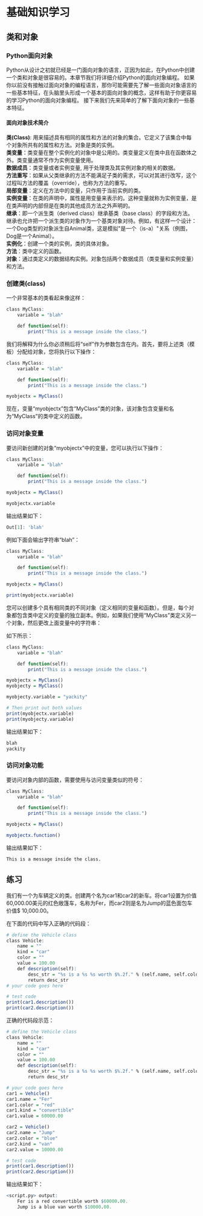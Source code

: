 # **基础知识学习**

## **类和对象**

### **Python面向对象**

Python从设计之初就已经是一门面向对象的语言，正因为如此，在Python中创建一个类和对象是很容易的。本章节我们将详细介绍Python的面向对象编程。
如果你以前没有接触过面向对象的编程语言，那你可能需要先了解一些面向对象语言的一些基本特征，在头脑里头形成一个基本的面向对象的概念，这样有助于你更容易的学习Python的面向对象编程。
接下来我们先来简单的了解下面向对象的一些基本特征。

#### **面向对象技术简介**

**类(Class)**: 用来描述具有相同的属性和方法的对象的集合。它定义了该集合中每个对象所共有的属性和方法。对象是类的实例。  
**类变量**：类变量在整个实例化的对象中是公用的。类变量定义在类中且在函数体之外。类变量通常不作为实例变量使用。  
**数据成员**：类变量或者实例变量, 用于处理类及其实例对象的相关的数据。  
**方法重写**：如果从父类继承的方法不能满足子类的需求，可以对其进行改写，这个过程叫方法的覆盖（override），也称为方法的重写。  
**局部变量**：定义在方法中的变量，只作用于当前实例的类。  
**实例变量**：在类的声明中，属性是用变量来表示的。这种变量就称为实例变量，是在类声明的内部但是在类的其他成员方法之外声明的。  
**继承**：即一个派生类（derived class）继承基类（base class）的字段和方法。继承也允许把一个派生类的对象作为一个基类对象对待。例如，有这样一个设计：一个Dog类型的对象派生自Animal类，这是模拟"是一个（is-a）"关系（例图，Dog是一个Animal）。  
**实例化**：创建一个类的实例，类的具体对象。  
**方法**：类中定义的函数。  
**对象**：通过类定义的数据结构实例。对象包括两个数据成员（类变量和实例变量）和方法。  

### **创建类(class)**

一个非常基本的类看起来像这样：

```r
class MyClass:
    variable = "blah"

    def function(self):
        print("This is a message inside the class.")
```

我们将解释为什么你必须稍后将“self”作为参数包含在内。首先，要将上述类（模板）分配给对象，您将执行以下操作：

```r
class MyClass:
    variable = "blah"

    def function(self):
        print("This is a message inside the class.")

myobjectx = MyClass()
```

现在，变量“myobjectx”包含“MyClass”类的对象，该对象包含变量和名为“MyClass”的类中定义的函数。

### **访问对象变量**

要访问新创建的对象“myobjectx”中的变量，您可以执行以下操作：

```r
class MyClass:
    variable = "blah"

    def function(self):
        print("This is a message inside the class.")

myobjectx = MyClass()

myobjectx.variable
```

输出结果如下：

```r
Out[1]: 'blah'
```

例如下面会输出字符串“blah”：

```r
class MyClass:
    variable = "blah"

    def function(self):
        print("This is a message inside the class.")

myobjectx = MyClass()

print(myobjectx.variable)
```

您可以创建多个具有相同类的不同对象（定义相同的变量和函数）。但是，每个对象都包含类中定义的变量的独立副本。例如，如果我们使用“MyClass”类定义另一个对象，然后更改上面变量中的字符串：

如下所示：

```r
class MyClass:
    variable = "blah"

    def function(self):
        print("This is a message inside the class.")

myobjectx = MyClass()
myobjecty = MyClass()

myobjecty.variable = "yackity"

# Then print out both values
print(myobjectx.variable)
print(myobjecty.variable)
```

输出结果如下：

```r
blah
yackity
```

### **访问对象功能**

要访问对象内部的函数，需要使用与访问变量类似的符号：

```r
class MyClass:
    variable = "blah"

    def function(self):
        print("This is a message inside the class.")

myobjectx = MyClass()

myobjectx.function()
```

输出结果如下：

```r
This is a message inside the class.
```

## **练习**

我们有一个为车辆定义的类。创建两个名为car1和car2的新车。将car1设置为价值60,000.00美元的红色敞篷车，名称为Fer，而car2则是名为Jump的蓝色面包车价值$ 10,000.00。

在下面的代码中写入正确的代码段：

```r
# define the Vehicle class
class Vehicle:
    name = ""
    kind = "car"
    color = ""
    value = 100.00
    def description(self):
        desc_str = "%s is a %s %s worth $%.2f." % (self.name, self.color, self.kind, self.value)
        return desc_str
# your code goes here

# test code
print(car1.description())
print(car2.description())
```

正确的代码段示范：

```r
# define the Vehicle class
class Vehicle:
    name = ""
    kind = "car"
    color = ""
    value = 100.00
    def description(self):
        desc_str = "%s is a %s %s worth $%.2f." % (self.name, self.color, self.kind, self.value)
        return desc_str

# your code goes here
car1 = Vehicle()
car1.name = "Fer"
car1.color = "red"
car1.kind = "convertible"
car1.value = 60000.00

car2 = Vehicle()
car2.name = "Jump"
car2.color = "blue"
car2.kind = "van"
car2.value = 10000.00

# test code
print(car1.description())
print(car2.description())
```

输出结果如下：

```r
<script.py> output:
    Fer is a red convertible worth $60000.00.
    Jump is a blue van worth $10000.00.
```

